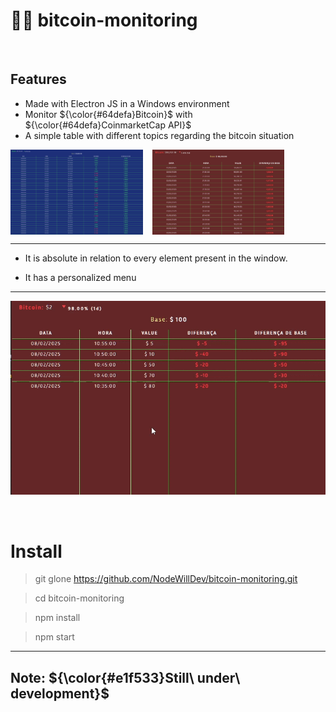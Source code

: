 # 👨‍💻 **bitcoin-monitoring**

<br>

## Features

- Made with Electron JS in a Windows environment
- Monitor ${\color{#64defa}Bitcoin}$ with ${\color{#64defa}CoinmarketCap API}$
- A simple table with different topics regarding the bitcoin situation
<div style="display: flex; gap: 15px; flex-wrap: wrap">
  <img src="./assets/readme/blue-theme.jpeg" width="42%"/>
  <img src="./assets/readme/red-theme.jpeg" width="42%"/>
</div>

---

- It is absolute in relation to every element present in the window.

- It has a personalized menu

---

![demo](./assets/readme/demo.gif)

<br>

# Install

> git glone https://github.com/NodeWillDev/bitcoin-monitoring.git

> cd bitcoin-monitoring

> npm install

> npm start

---

## Note: ${\color{#e1f533}Still\ under\ development}$
